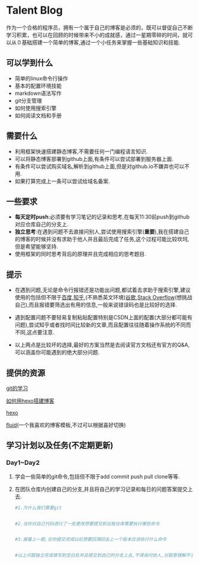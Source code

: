 # Talent Blog

作为一个合格的程序员，拥有一个属于自己的博客是必须的，既可以督促自己不断学习积累，也可以在回顾的时候带来不小的成就感，通过一星期零碎的时间，就可以从０基础搭建一个简单的博客,通过一个小任务来掌握一些基础知识和技能.

## 可以学到什么

- 简单的linux命令行操作
- 基本的配置环境技能
- markdown语法写作
- git分支管理
- 如何使用搜索引擎
- 如何阅读文档和手册

## 需要什么

- 利用框架快速搭建静态博客,不需要任何一门编程语言知识.
- 可以将静态博客部署到github上面,有条件可以尝试部署到服务器上面.
- 有条件可以尝试购买域名,解析到github上面,但是对github.io不嫌弃也可以不用.
- 如果打算完成上一条可以尝试给域名备案.

## 一些要求

- **每天定时push**:必须要有学习笔记的记录和思考,在每天11:30前push到github对应仓库自己的分支上.
- **独立思考**:在遇到问题不去直接问别人,尝试使用搜索引擎(**重要**),我在搭建自己的博客的时候并没有求助于他人并且最后完成了任务,这个过程可能比较坎坷,但是希望能够坚持.
- 使用框架的同时思考背后的原理并且完成相应的思考题目.

## 提示

- 在遇到问题,无论是命令行报错还是功能出问题,都试着去求助于搜索引擎,建议使用的包括但不限于[百度](https://www.baidu.com),[知乎](https://zhihu.com/),(不熟悉英文环境)[谷歌](https://www.google.com),[Stack Overflow](https://stackoverflow.com/)(想挑战自己),而且报错要筛选出有用的信息,一般来说错误码也是比较好的选择.

- 遇到配置问题不要轻易复制粘贴配置特别是CSDN上面的配置(大部分都可能有问题),尝试知乎或者找时间比较新的文章,而且配置往往随着操作系统的不同而不同,这点要注意.

- 以上两点是比较坏的选择,最好的方案当然是去阅读官方文档还有官方的Q&A,可以涵盖你可能遇到的绝大部分问题.

  

## 提供的资源

[git的学习](https://www.liaoxuefeng.com/wiki/896043488029600)

[如何用hexo搭建博客](https://zhuanlan.zhihu.com/p/35668237)

[hexo](https://hexo.io/zh-cn/)

[fluid](https://github.com/fluid-dev/hexo-theme-fluid)(一个我喜欢的博客模板,不过可以根据喜好切换)

## 学习计划以及任务(不定期更新)

### Day1~Day2

1. 学会一些简单的git命令,包括但不限于add commit push pull clone等等.

2. 在团队仓库内创建自己的分支,并且将自己的学习记录和每日的问题答案提交上去.

   ```bash
   #1.为什么我们需要git
   
   
   #2.当你对自己代码进行了一些更改想要提交到远程仓库需要执行哪些命令
   
   
   #3.接着上一题,在你提交完成以后想要回溯回去上一个版本应该执行什么命令
   
   
   #以上问题独立完成填写到空白处并且提交到自己的分支上去,不得询问他人,对题意理解不清可以私戳
   ```

   